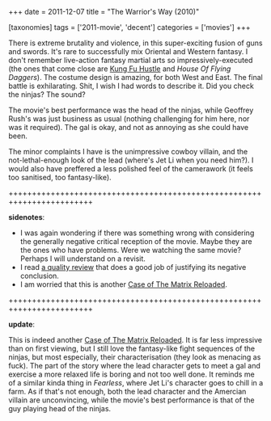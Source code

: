 +++
date = 2011-12-07
title = "The Warrior's Way (2010)"

[taxonomies]
tags = ['2011-movie', 'decent']
categories = ['movies']
+++

There is extreme brutality and violence, in this super-exciting fusion
of guns and swords. It\'s rare to successfully mix Oriental and Western
fantasy. I don\'t remember live-action fantasy martial arts so
impressively-executed (the ones that come close are [Kung Fu Hustle] and
*House Of Flying Daggers*). The costume design is amazing, for both West
and East. The final battle is exhilarating. Shit, I wish I had words to
describe it. Did you check the ninjas? The sound?

The movie\'s best performance was the head of the ninjas, while Geoffrey
Rush\'s was just business as usual (nothing challenging for him here,
nor was it required). The gal is okay, and not as annoying as she could
have been.

The minor complaints I have is the unimpressive cowboy villain, and the
not-lethal-enough look of the lead (where\'s Jet Li when you need him?).
I would also have preffered a less polished feel of the camerawork (it
feels too sanitised, too fantasy-like).

++++++++++++++++++++++++++++++++++++++++++++++++++++++++++++++++++++++++

**sidenotes**:

-   I was again wondering if there was something wrong with considering
    the generally negative critical reception of the movie. Maybe they
    are the ones who have problems. Were we watching the same movie?
    Perhaps I will understand on a revisit.
-   I read [a quality review] that does a good job of justifying its
    negative conclusion.
-   I am worried that this is another [Case of The Matrix Reloaded].

++++++++++++++++++++++++++++++++++++++++++++++++++++++++++++++++++++++++

**update**:

This is indeed another [Case of The Matrix Reloaded]. It is far less
impressive than on first viewing, but I still love the fantasy-like
fight sequences of the ninjas, but most especially, their
characterisation (they look as menacing as fuck). The part of the story
where the lead character gets to meet a gal and exercise a more relaxed
life is boring and not too well done. It reminds me of a similar kinda
thing in *Fearless*, where Jet Li\'s character goes to chill in a farm.
As if that\'s not enough, both the lead character and the Amercian
villain are unconvincing, while the movie\'s best performance is that of
the guy playing head of the ninjas.

  [Kung Fu Hustle]: http://movies.tshepang.net/kung-fu-hustle-2004
  [a quality review]: http://www.screendaily.com/reviews/the-warriors-way/5021277.article
  [Case of The Matrix Reloaded]: http://movies.tshepang.net/the-case-of-the-matrix-reloaded
